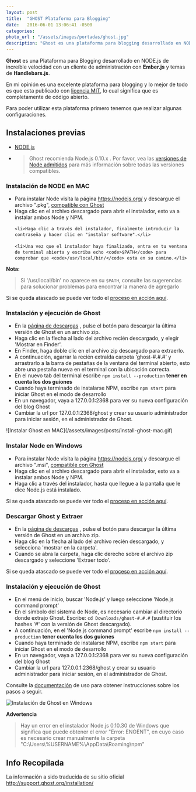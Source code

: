 ```yaml
---
layout: post
title:  "GHOST Plataforma para Blogging"
date:   2016-06-01 13:06:41 -0500
categories:  
photo_url : "/assets/images/portadas/ghost.jpg"
description: "Ghost es una plataforma para blogging desarrollado en NODE.js de increíble velocidad con un cliente de administración con Ember.js y temas de Handlebars.js"
---
```


**Ghost** es una Plataforma para Blogging desarrollado en NODE.js de increíble velocidad con un cliente de administración con **Ember.js** y temas de **Handlebars.js**.

En mi opinión es una excelente plataforma para blogging y lo mejor de todo es que esta publicado con <a class="link" href="https://opensource.org/licenses/MIT" target="_blank" rel="nofollow">licencia MIT</a>, lo cual significa que es completamente de código abierto.

Para poder utilizar esta plataforma primero tenemos que realizar algunas configuraciones.

## Instalaciones previas

<ul class="lista-ordenada">
	<li>
		 <a class="link" href="https://nodejs.org" target="_blank" rel="nofollow">NODE.js</a>
	</li>
	<li>
		<blockquote>
			Ghost recomienda Node.js 0.10.x . Por favor, vea las <a class="link" href="http://support.ghost.org/supported-node-versions/" target="_blank" rel="nofollow">versiones de Node admitidos</a> para más información sobre todas las versiones compatibles.
		</blockquote>
	</li>
</ul>

### Instalación de NODE en MAC

<ul class="lista-desordenada">
	<li>Para instalar Node visita la página <a class="link" href="https://nodejs.org/en/" target="_blank" rel="nofollow">https://nodejs.org/</a> y descargue el archivo ".pkg", <a class="link" href="http://support.ghost.org/supported-node-versions/" target="_blank" rel="nofollow">compatible con Ghost</a></li>
	<li>Haga clic en el archivo descargado para abrir el instalador, esto va a instalar ambos Node y NPM.</li>

	<li>Haga clic a través del instalador, finalmente introducir la contraseña y hacer clic en "instalar software".</li>

	<li>Una vez que el instalador haya finalizado, entra en tu ventana de terminal abierta y escriba echo <code>$PATH</code> para comprobar que <code>/usr/local/bin/</code> esta en su camino.</li>
</ul>

<strong>
	Nota:
</strong>

<blockquote>
	Si '/usr/local/bin' no aparece en su <code>$PATH</code>, consulte las sugerencias para solucionar problemas para encontrar la manera de agregarlo
</blockquote>

Si se queda atascado se puede ver todo el <a href="/assets/images/posts/install-node-mac.gif" target="_blank" rel="nofollow">proceso en acción aquí</a>.

### Instalación y ejecución de Ghost

<ul class="lista-desordenada">
<li>En la <a href="https://ghost.org/es/developers/">página de descargas</a> , pulse el botón para descargar la última versión de Ghost en un archivo zip.</li>

<li>
Haga clic en la flecha al lado del archivo recién descargado, y elegir 'Mostrar en Finder'.
</li>
<li>
En Finder, haga doble clic en el archivo zip descargado para extraerlo.
</li>
<li>A continuación, agarrar la recién extraída carpeta 'ghost-#.#.#'  y arrastrarlo a la barra de pestañas de la ventana del terminal abierto, esto abre una pestaña nueva en el terminal con la ubicación correcta.</li>

<li>En el nuevo tab del terminal escribe <code>npm install --production</code> <b>tener en cuenta los dos guiones</b></li>

<li>Cuando haya terminado de instalarse NPM, escribe <code>npm start</code> para iniciar Ghost en el modo de desarrollo</li>

<li>En un navegador, vaya a 127.0.0.1:2368 para ver su nueva configuración del blog Ghost</li>

<li>Cambiar la url por 127.0.0.1:2368/ghost y crear su usuario administrador para iniciar sesión, en el administrador de Ghost.</li>
</ul>
![Instalar Ghost en MAC](/assets/images/posts/install-ghost-mac.gif)

### Instalar Node en Windows

<ul class="lista-desordenada">
	<li>Para instalar Node visita la página <a class="link" href="https://nodejs.org/en/" target="_blank" rel="nofollow">https://nodejs.org/</a> y descargue el archivo ".msi", <a class="link" href="http://support.ghost.org/supported-node-versions/" target="_blank" rel="nofollow">compatible con Ghost</a>
	</li>
	<li>Haga clic en el archivo descargado para abrir el instalador, esto va a instalar ambos Node y NPM.
</li>
	<li>Haga clic a través del instalador, hasta que llegue a la pantalla que le dice Node.js está instalado.</li>
</ul>

Si se queda atascado se puede ver todo el <a href="/assets/images/posts/install-node-mac.gif" target="_blank" rel="nofollow">proceso en acción aquí</a>.

### Descargar Ghost y Extraer

<ul class="lista-desordenada">
<li>En la <a href="https://ghost.org/es/developers/">página de descargas</a> , pulse el botón para descargar la última versión de Ghost en un archivo zip.</li>

<li>Haga clic en la flecha al lado del archivo recién descargado, y selecciona 'mostrar en la carpeta'.</li>

<li>Cuando se abra la carpeta, haga clic derecho sobre el archivo zip descargado y seleccione 'Extraer todo'.</li>
</ul>

Si se queda atascado se puede ver todo el <a href="/assets/images/posts/install-ghost-win.gif" target="_blank">proceso en acción aquí</a>.


### Instalación y ejecución de Ghost

<ul class="lista-desordenada">
<li>En el menú de inicio, buscar 'Node.js' y luego seleccione 'Node.js command prompt'</li>

<li>En el símbolo del sistema de Node, es necesario cambiar al directorio donde extrajo Ghost. Escribe: <code>cd Downloads/ghost-#.#.#</code> (sustituir los hashes '#' con la versión de Ghost descargado).</li>

<li>A continuación, en el 'Node.js command prompt' escribe <code>npm install --production</code> <b>tener cuenta los dos guiones</b></li>

<li>Cuando haya terminado de instalarse NPM, escribe <code>npm start</code> para iniciar Ghost en el modo de desarrollo</li>

<li>En un navegador, vaya a 127.0.0.1:2368 para ver su nueva configuración del blog Ghost</li>

<li>Cambiar la url para 127.0.0.1:2368/ghost y crear su usuario administrador para iniciar sesión, en el administrador de Ghost.</li>
</ul>

Consulte la <a href="http://support.ghost.org/" target="_blank">documentación</a> de uso para obtener instrucciones sobre los pasos a seguir.

![Instalación de Ghost en Windows](http://support.ghost.org/wp-content/uploads/2014/06/install-ghost-win-2.gif)

<strong>Advertencia</strong>
<blockquote>
	Hay un error en el instalador Node.js 0.10.30 de Windows que significa que puede obtener el error "Error: ENOENT", en cuyo caso es necesario crear manualmente la carpeta "C:\Users\%USERNAME%\AppData\Roaming\npm"
</blockquote>

## Info Recopilada

La información a sido traducida de su sitio oficial <a class="link" href="http://support.ghost.org/installation/">http://support.ghost.org/installation/</a>